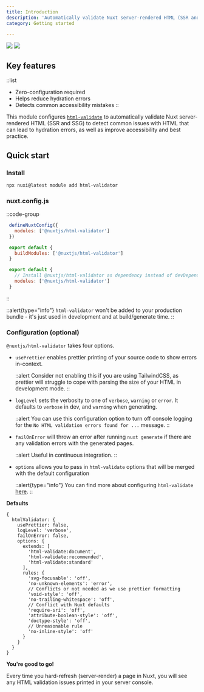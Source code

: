 ```yaml
---
title: Introduction
description: 'Automatically validate Nuxt server-rendered HTML (SSR and SSG) to detect common issues with HTML that can lead to hydration errors, as well as improve accessibility and best practice.'
category: Getting started

---
```


<img src="/preview.png" class="light-img" />
<img src="/preview-dark.png" class="dark-img" />

## Key features

::list
 - Zero-configuration required
 - Helps reduce hydration errors
 - Detects common accessibility mistakes
::

This module configures [`html-validate`](https://html-validate.org/) to automatically validate Nuxt server-rendered HTML (SSR and SSG) to detect common issues with HTML that can lead to hydration errors, as well as improve accessibility and best practice.

## Quick start

### Install
```bash
npx nuxi@latest module add html-validator
```

### nuxt.config.js

::code-group
 ```js [Nuxt 3]
  defineNuxtConfig({
    modules: ['@nuxtjs/html-validator']
  })
  ```
 ```js {}[Nuxt 2.9+]
  export default {
    buildModules: ['@nuxtjs/html-validator']
  }
  ```
 ```js [Nuxt < 2.9">
  export default {
    // Install @nuxtjs/html-validator as dependency instead of devDependency
    modules: ['@nuxtjs/html-validator']
  }
  ```
::

::alert{type="info"}
`html-validator` won't be added to your production bundle - it's just used in development and at build/generate time.
::

### Configuration (optional)

`@nuxtjs/html-validator` takes four options.

- `usePrettier` enables prettier printing of your source code to show errors in-context.

  ::alert
  Consider not enabling this if you are using TailwindCSS, as prettier will struggle to cope with parsing the size of your HTML in development mode.
  ::

- `logLevel` sets the verbosity to one of `verbose`, `warning` or `error`. It defaults to `verbose` in dev, and `warning` when generating.

  ::alert
  You can use this configuration option to turn off console logging for the `No HTML validation errors found for ...` message.
  ::

- `failOnError` will throw an error after running `nuxt generate` if there are any validation errors with the generated pages.

  ::alert
  Useful in continuous integration.
  ::

- `options` allows you to pass in `html-validate` options that will be merged with the default configuration

  ::alert{type="info"}
  You can find more about configuring `html-validate` [here](https://html-validate.org/rules/index.html).
  ::

**Defaults**

```js{}[nuxt.config.js]
{
  htmlValidator: {
    usePrettier: false,
    logLevel: 'verbose',
    failOnError: false,
    options: {
      extends: [
        'html-validate:document',
        'html-validate:recommended',
        'html-validate:standard'
      ],
      rules: {
        'svg-focusable': 'off',
        'no-unknown-elements': 'error',
        // Conflicts or not needed as we use prettier formatting
        'void-style': 'off',
        'no-trailing-whitespace': 'off',
        // Conflict with Nuxt defaults
        'require-sri': 'off',
        'attribute-boolean-style': 'off',
        'doctype-style': 'off',
        // Unreasonable rule
        'no-inline-style': 'off'
      }
    }
  }
}
```

**You're good to go!**

Every time you hard-refresh (server-render) a page in Nuxt, you will see any HTML validation issues printed in your server console.
